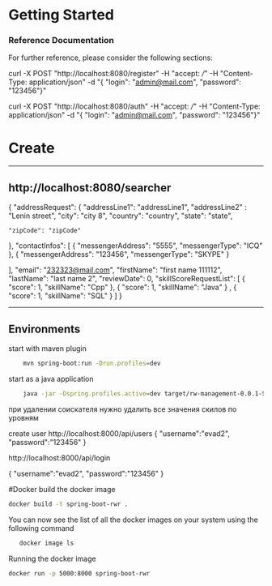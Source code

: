# Getting Started

### Reference Documentation
For further reference, please consider the following sections:


curl -X POST "http://localhost:8080/register" -H "accept: */*" -H "Content-Type: application/json" -d "{ \"login\": \"admin@mail.com\", \"password\": \"123456\"}"


curl -X POST "http://localhost:8080/auth" -H "accept: */*" -H "Content-Type: application/json" -d "{ \"login\": \"admin@mail.com\", \"password\": \"123456\"}"
# Create 
--------------- 
http://localhost:8080/searcher
------- 
{
  "addressRequest": {
    "addressLine1": "addressLine1",
     "addressLine2" : "Lenin street",
    "city": "city 8",
    "country": "country",
    "state": "state",
  
    "zipCode": "zipCode"
  },
  "contactInfos": [
    {
      "messengerAddress": "5555",
      "messengerType": "ICQ"
    },
    {
      "messengerAddress": "123456",
      "messengerType": "SKYPE"
    }

    
  ],
  "email": "232323@mail.com",
  "firstName": "first name 111112",
  "lastName": "last name 2",
  "reviewDate": 0,
  "skillScoreRequestList": [
    {
      "score": 1,
      "skillName": "Cpp"
    },
      {
      "score": 1,
      "skillName": "Java"
    }
    ,
      {
      "score": 1,
      "skillName": "SQL"
    }
  ]
}

--------------------------------

## Environments 

start with maven plugin

```bash
    mvn spring-boot:run -Drun.profiles=dev
```
start as a java application
```bash
    java -jar -Dspring.profiles.active=dev target/rw-management-0.0.1-SNAPSHOT.jar
```


при удалении соискателя нужно удалить все значения скилов по уровням

create user 
http://localhost:8000/api/users
{
	"username":"evad2",
	"password":"123456"
}


http://localhost:8000/api/login

{
	"username":"evad2",
	"password":"123456"
}

#Docker 
build the docker image 
```bash
docker build -t spring-boot-rwr .
```
 You can now see the list of all the docker images on your system using the following command 
 ```bash
    docker image ls
```
 Running the docker image
 
 ```bash
 docker run -p 5000:8000 spring-boot-rwr
```